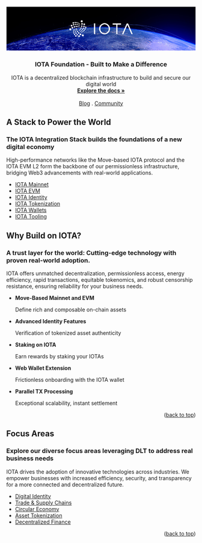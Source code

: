 <div id="top"></div>
<!-- PROJECT LOGO -->
<br />
<div align="center">
    <img src="./banner.png" alt="Banner">
    <h3 align="center">IOTA Foundation - Built to Make a Difference</h3>
    <p align="center">
        IOTA is a decentralized blockchain infrastructure to build and secure our digital world
        <br />
        <a href="https://docs.iota.org"><strong>Explore the docs »</strong></a>
        <br />
        <br />
        <a href="https://blog.iota.org">Blog</a>
        .
        <a href="https://discord.iota.org">Community</a>
    </p>
</div>



<!-- PRODUCT SUITE -->
## A Stack to Power the World
### The IOTA Integration Stack builds the foundations of a new digital economy 

High-performance networks like the Move-based IOTA protocol and the IOTA EVM L2 form the backbone of our permissionless infrastructure, bridging Web3 advancements with real-world applications.

* [IOTA Mainnet](https://docs.iota.org/about-iota#layer-1)
* [IOTA EVM](https://docs.iota.org/about-iota#evm)
* [IOTA Identity](https://docs.iota.org/iota-identity)
* [IOTA Tokenization](https://docs.iota.org/developer/advanced/asset-tokenization)
* [IOTA Wallets](https://docs.iota.org/about-iota/iota-wallet/getting-started)
* [IOTA Tooling](https://docs.iota.org/references)




<!-- WHY IOTA -->
## Why Build on IOTA?

### A trust layer for the world: Cutting-edge technology with proven real-world adoption.

IOTA offers unmatched decentralization, permissionless access, energy efficiency, rapid transactions, equitable tokenomics, and robust censorship resistance, ensuring reliability for your business needs.

<div>
    <ul>
        <li>
            <strong>Move-Based Mainnet and EVM</strong>
            <p> Define rich and composable on-chain assets</p>
        </li>
        <li>
            <strong>Advanced Identity Features</strong>
            <p>Verification of tokenized asset authenticity</p>
        </li>
        <li>
            <strong>Staking on IOTA</strong>
            <p>Earn rewards by staking your IOTAs</p>
        </li>
        <li>
            <strong>Web Wallet Extension</strong>
            <p>Frictionless onboarding with the IOTA wallet </p>
        </li>
        <li>
            <strong>Parallel TX Processing</strong>
            <p>Exceptional scalability, instant settlement</p>
        </li>
    </ul>
</div>

<p align="right">(<a href="#top">back to top</a>)</p>


<!-- FOCUS AREAS -->
## Focus Areas
### Explore our diverse focus areas leveraging DLT to address real business needs

IOTA drives the adoption of innovative technologies across industries. We empower businesses with increased efficiency, security, and transparency for a more connected and decentralized future.

* [Digital Identity](https://www.iota.org/learn/focus-areas#digital-identity)
* [Trade & Supply Chains](https://www.iota.org/learn/focus-areas#trade-and-supply-chains)
* [Circular Economy](https://www.iota.org/learn/focus-areas#circular-economy)
* [Asset Tokenization](https://www.iota.org/learn/focus-areas#real-world-asset-tokenization)
* [Decentralized Finance](https://www.iota.org/learn/focus-areas#decentralized-finance)

<p align="right">(<a href="#top">back to top</a>)</p>